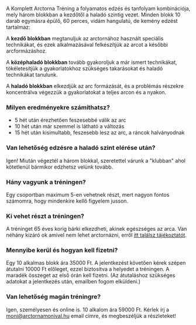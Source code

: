 A Komplett Arctorna Tréning a folyamatos edzés és tanfolyam kombinációja, mely
három blokkban a kezdőtől a haladó szintig vezet. Minden blokk 10 darab egymásra
épülő, 60 perces, vidám hangulatú, de kemény edzést tartalmaz:

A **kezdő blokkban** megtanuljuk az arctornához használt speciális technikákat,
és ezek alkalmazásával felkészítjük az arcot a későbbi arcformázáshoz.

A **középhaladó blokkban** tovább gyakoroljuk a már ismert technikákat,
tökéletesítjük a gyakorlatokhoz szükséges takarásokat és haladó technikákat
tanulunk.

A **haladó blokkban** elkezdjük az arc formázását, és a problémás részekre
koncentrálva végezzük a gyakorlatokat a teljes arcon és a nyakon.

### Milyen eredményekre számíthatsz?

*   5 hét után érezhetően feszesebbé válik az arc
*   10 hét után már szemmel is látható a változás
*   15 hét után kisimultabb, feszesebb lesz az arc, a ráncok halványodnak

### Van lehetőség edzésre a haladó szint elérése után?

Igen! Miután végeztél a három blokkal, szeretettel várunk a "klubban" ahol
kötetlenül bármikor edzhetsz velünk tovább.

### Hány vagyunk a tréningen?

Egy csoportban maximum 5-en vehetnek részt, mert nagyon fontos számomra, hogy
mindenkire kellő figyelem jusson.

### Ki vehet részt a tréningen?

A tréninget 65 éves korig bárki elkezdheti, akinek egészséges az arca. Van
néhány kizáró ok amivel nem lehet arctornázni, erről
<a href="{{ site.baseurl }}{% link kerdesek.md %}">itt találsz tájékoztatót</a>.

### Mennyibe kerül és hogyan kell fizetni?

Egy 10 alkalmas blokk <span class="u-NoWrap">ára 35000 Ft.</span> A jelentkezést
követően kérek szépen átutalni 10000&nbsp;Ft előleget, ezzel biztosítva a
helyedet a tréningen. A maradék összeget az első órán kell fizetni.
(Az átutaláshoz szükséges adatokat a jelentkezés után, emailben fogom elküldeni.)

### Van lehetőség magán tréningre?

Igen, személyesen és online is. 10 alkalom <span class="u-NoWrap">ára 59000&nbsp;Ft.</span>
Kérlek írj a <a href="mailto:moni@arctornamonival.hu">moni@arctornamonival.hu</a>
email címre, és megbeszéljük&nbsp;a&nbsp;részleteket!
